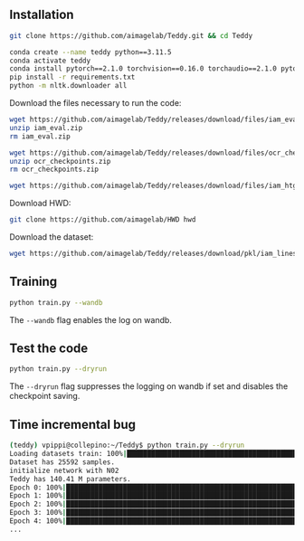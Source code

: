 ## Installation
```bash
git clone https://github.com/aimagelab/Teddy.git && cd Teddy
```

```bash
conda create --name teddy python==3.11.5
conda activate teddy
conda install pytorch==2.1.0 torchvision==0.16.0 torchaudio==2.1.0 pytorch-cuda=12.1 -c pytorch -c nvidia
pip install -r requirements.txt
python -m nltk.downloader all
```

Download the files necessary to run the code:
```bash
wget https://github.com/aimagelab/Teddy/releases/download/files/iam_eval.zip
unzip iam_eval.zip
rm iam_eval.zip

wget https://github.com/aimagelab/Teddy/releases/download/files/ocr_checkpoints.zip
unzip ocr_checkpoints.zip
rm ocr_checkpoints.zip

wget https://github.com/aimagelab/Teddy/releases/download/files/iam_htg_setting.json.gz -P files
```

Download HWD:
```bash
git clone https://github.com/aimagelab/HWD hwd
```

Download the dataset:
```bash
wget https://github.com/aimagelab/Teddy/releases/download/pkl/iam_lines_l_train.pkl -P files/datasets
```

## Training
```bash
python train.py --wandb
```
The `--wandb` flag enables the log on wandb.

## Test the code
```bash
python train.py --dryrun
```
The `--dryrun` flag suppresses the logging on wandb if set and disables the checkpoint saving.

## Time incremental bug
```bash
(teddy) vpippi@collepino:~/Teddy$ python train.py --dryrun
Loading datasets train: 100%|█████████████████████████████████████████████████████████████████████████████| 1/1 [00:02<00:00,  2.91s/it]
Dataset has 25592 samples.
initialize network with N02
Teddy has 140.41 M parameters.
Epoch 0: 100%|██████████████████████████████████████████████████████████████████████████████████████| 1000/1000 [03:36<00:00,  4.63it/s]
Epoch 1: 100%|██████████████████████████████████████████████████████████████████████████████████████| 1000/1000 [03:53<00:00,  4.29it/s]
Epoch 2: 100%|██████████████████████████████████████████████████████████████████████████████████████| 1000/1000 [03:57<00:00,  4.21it/s]
Epoch 3: 100%|██████████████████████████████████████████████████████████████████████████████████████| 1000/1000 [04:02<00:00,  4.12it/s]
Epoch 4: 100%|██████████████████████████████████████████████████████████████████████████████████████| 1000/1000 [04:05<00:00,  4.08it/s]
...
```

